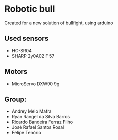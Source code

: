 # Robotic bull
Created for a new solution of bullfight, using arduino
## Used sensors
- HC-SR04
- SHARP 2y0A02 F 57
## Motors
- MicroServo DXW90 9g

## Group:
- Andrey Melo Mafra
- Ryan Rangel da Silva Barros
- Ricardo Bandeira Ferraz Filho
- José Rafael Santos Rosal
- Felipe Tenório
